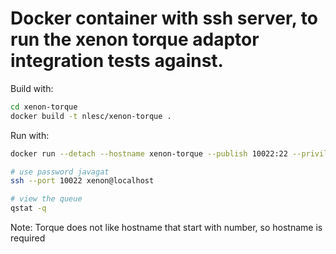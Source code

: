 # Docker container with ssh server, to run the xenon torque adaptor integration tests against.

Build with:

```bash
cd xenon-torque
docker build -t nlesc/xenon-torque .
```

Run with:

```bash
docker run --detach --hostname xenon-torque --publish 10022:22 --privileged nlesc/xenon-torque

# use password javagat
ssh --port 10022 xenon@localhost

# view the queue
qstat -q

```

Note: Torque does not like hostname that start with number, so hostname is required

